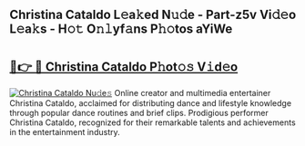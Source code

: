## Christina Cataldo L𝚎a𝚔ed N𝚞𝚍e - Part-z5v Vi𝚍𝚎o L𝚎a𝚔s - H𝚘𝚝 O𝚗𝚕yf𝚊ns P𝚑𝚘tos aYiWe

# <h2><a href="http://kf47kk6.oniu.top/?m=Christina+Cataldo">🔗👉 🔴 Christina Cataldo P𝚑ot𝚘𝚜 V𝚒d𝚎o</a></h2>

[![Christina Cataldo Nu𝚍e𝚜](https://i.imgur.com/0qMVB7G.gif)](http://kf47kk6.oniu.top/?m=Christina+Cataldo)
Online creator and multimedia entertainer Christina Cataldo, acclaimed for distributing dance and lifestyle knowledge through popular dance routines and brief clips. Prodigious performer Christina Cataldo, recognized for their remarkable talents and achievements in the entertainment industry.  
